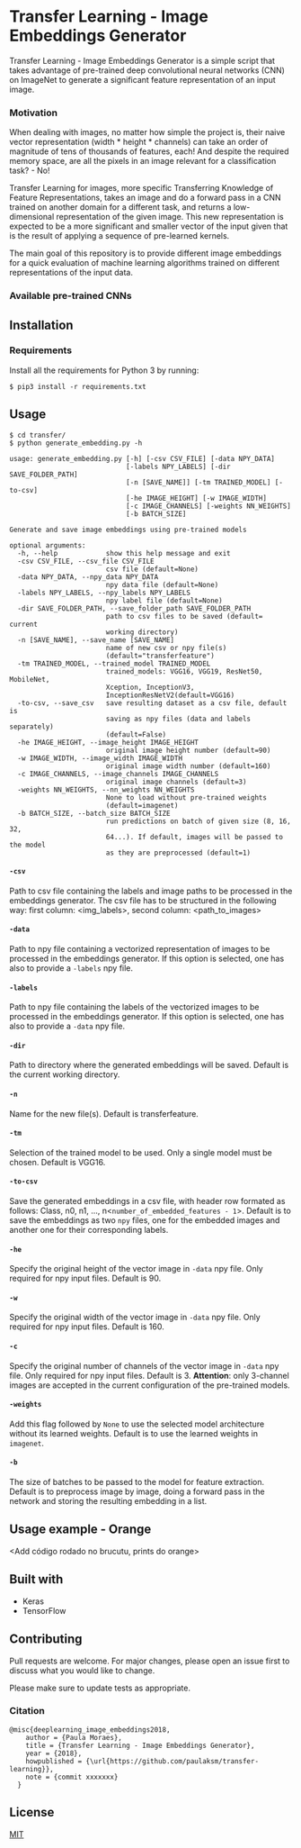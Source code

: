 # Transfer Learning - Image Embeddings Generator

Transfer Learning - Image Embeddings Generator is a simple script that takes advantage of pre-trained deep convolutional neural networks (CNN) on ImageNet to generate a significant feature representation of an input image. 

### Motivation

When dealing with images, no matter how simple the project is, their naive vector representation (width * height * channels) can take an order of magnitude of tens of thousands of features, each! And despite the required memory space, are all the pixels in an image relevant for a classification task? - No!

Transfer Learning for images, more specific Transferring Knowledge of Feature Representations, takes an image and do a forward pass in a CNN trained on another domain for a different task, and returns a low-dimensional representation of the given image. This new representation is expected to be a more significant and smaller vector of the input given that is the result of applying a sequence of pre-learned kernels.

The main goal of this repository is to provide different image embeddings for a quick evaluation of machine learning algorithms trained on different representations of the input data.

### Available pre-trained CNNs

<Add table:>

## Installation

### Requirements
Install all the requirements for Python 3 by running: 

`$ pip3 install -r requirements.txt`

## Usage

```console
$ cd transfer/
$ python generate_embedding.py -h

usage: generate_embedding.py [-h] [-csv CSV_FILE] [-data NPY_DATA]
                             [-labels NPY_LABELS] [-dir SAVE_FOLDER_PATH]
                             [-n [SAVE_NAME]] [-tm TRAINED_MODEL] [-to-csv]
                             [-he IMAGE_HEIGHT] [-w IMAGE_WIDTH]
                             [-c IMAGE_CHANNELS] [-weights NN_WEIGHTS]
                             [-b BATCH_SIZE]

Generate and save image embeddings using pre-trained models

optional arguments:
  -h, --help            show this help message and exit
  -csv CSV_FILE, --csv_file CSV_FILE
                        csv file (default=None)
  -data NPY_DATA, --npy_data NPY_DATA
                        npy data file (default=None)
  -labels NPY_LABELS, --npy_labels NPY_LABELS
                        npy label file (default=None)
  -dir SAVE_FOLDER_PATH, --save_folder_path SAVE_FOLDER_PATH
                        path to csv files to be saved (default= current
                        working directory)
  -n [SAVE_NAME], --save_name [SAVE_NAME]
                        name of new csv or npy file(s)
                        (default="transferfeature")
  -tm TRAINED_MODEL, --trained_model TRAINED_MODEL
                        trained_models: VGG16, VGG19, ResNet50, MobileNet,
                        Xception, InceptionV3,
                        InceptionResNetV2(default=VGG16)
  -to-csv, --save_csv   save resulting dataset as a csv file, default is
                        saving as npy files (data and labels separately)
                        (default=False)
  -he IMAGE_HEIGHT, --image_height IMAGE_HEIGHT
                        original image height number (default=90)
  -w IMAGE_WIDTH, --image_width IMAGE_WIDTH
                        original image width number (default=160)
  -c IMAGE_CHANNELS, --image_channels IMAGE_CHANNELS
                        original image channels (default=3)
  -weights NN_WEIGHTS, --nn_weights NN_WEIGHTS
                        None to load without pre-trained weights 
                        (default=imagenet)
  -b BATCH_SIZE, --batch_size BATCH_SIZE
                        run predictions on batch of given size (8, 16, 32,
                        64...). If default, images will be passed to the model
                        as they are preprocessed (default=1)
```

#### `-csv`
Path to csv file containing the labels and image paths to be processed in the embeddings generator. The csv file has to be structured in the following way: first column: <img_labels>, second column: <path_to_images> 

#### `-data`
Path to npy file containing a vectorized representation of images to be processed in the embeddings generator. If this option is selected, one has also to provide a `-labels` npy file.

#### `-labels`
Path to npy file containing the labels of the vectorized images to be processed in the embeddings generator. If this option is selected, one has also to provide a `-data` npy file.

#### `-dir`
Path to directory where the generated embeddings will be saved. Default is the current working directory.

#### `-n`
Name for the new file(s). Default is transferfeature.

#### `-tm`
Selection of the trained model to be used. Only a single model must be chosen. Default is VGG16.

#### `-to-csv`
Save the generated embeddings in a csv file, with header row formated as follows: Class, n0, n1, ..., n<`number_of_embedded_features - 1`>. Default is to save the embeddings as two `npy` files, one for the embedded images and another one for their corresponding labels.

#### `-he`
Specify the original height of the vector image in `-data` npy file. Only required for npy input files. Default is 90.

#### `-w`
Specify the original width of the vector image in `-data` npy file. Only required for npy input files. Default is 160.

#### `-c`
Specify the original number of channels of the vector image in `-data` npy file. Only required for npy input files. Default is 3. __Attention__: only 3-channel images are accepted in the current configuration of the pre-trained models.

#### `-weights`
Add this flag followed by `None` to use the selected model architecture without its learned weights. Default is to use the learned weights in `imagenet`. 

#### `-b`
The size of batches to be passed to the model for feature extraction. Default is to preprocess image by image, doing a forward pass in the network and storing the resulting embedding in a list.

## Usage example - Orange

<Add código rodado no brucutu, prints do orange>

## Built with 
* Keras
* TensorFlow

## Contributing
Pull requests are welcome. For major changes, please open an issue first to discuss what you would like to change.

Please make sure to update tests as appropriate.

### Citation
```
@misc{deeplearning_image_embeddings2018,
    author = {Paula Moraes},
    title = {Transfer Learning - Image Embeddings Generator},
    year = {2018},
    howpublished = {\url{https://github.com/paulaksm/transfer-learning}},
    note = {commit xxxxxxx}
  }
```

## License
[MIT](https://choosealicense.com/licenses/mit/)